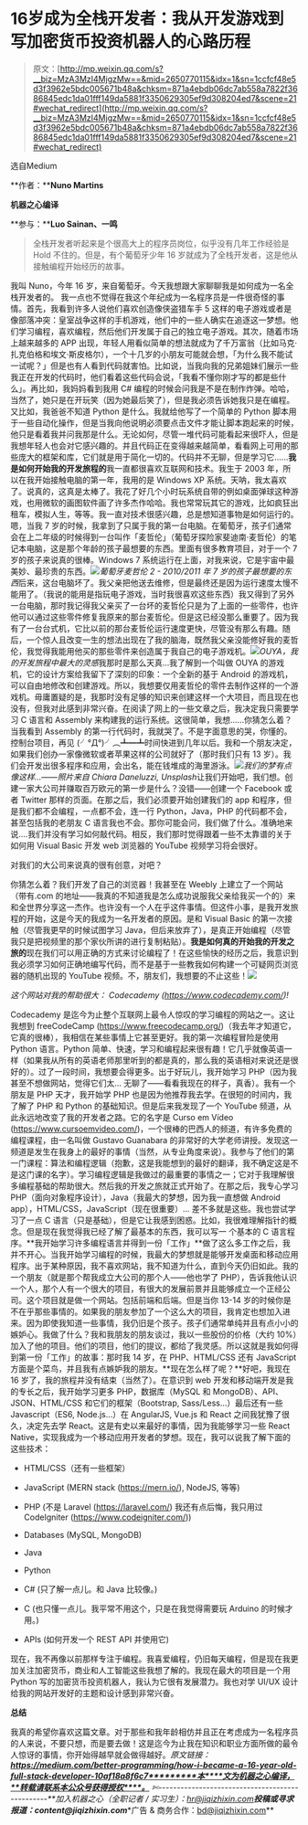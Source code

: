 # 16岁成为全栈开发者：我从开发游戏到写加密货币投资机器人的心路历程

> 原文：[http://mp.weixin.qq.com/s?__biz=MzA3MzI4MjgzMw==&mid=2650770115&idx=1&sn=1ccfcf48e5d3f3962e5bdc005671b48a&chksm=871a4ebdb06dc7ab558a7822f3686845edc1da01fff149da5881f3350629305ef9d308204ed7&scene=21#wechat_redirect](http://mp.weixin.qq.com/s?__biz=MzA3MzI4MjgzMw==&mid=2650770115&idx=1&sn=1ccfcf48e5d3f3962e5bdc005671b48a&chksm=871a4ebdb06dc7ab558a7822f3686845edc1da01fff149da5881f3350629305ef9d308204ed7&scene=21#wechat_redirect)

选自Medium

**作者：****Nuno Martins**

**机器之心编译**

**参与：****Luo Sainan、一鸣**

> 全栈开发者听起来是个很高大上的程序员岗位，似乎没有几年工作经验是 Hold 不住的。但是，有个葡萄牙少年 16 岁就成为了全栈开发者，这是他从接触编程开始经历的故事。

我叫 Nuno，今年 16 岁，来自葡萄牙。今天我想跟大家聊聊我是如何成为一名全栈开发者的。
我一点也不觉得在我这个年纪成为一名程序员是一件很奇怪的事情。首先，我看到许多人说他们喜欢创造像侠盗猎车手 5 这样的电子游戏或者是像部落冲突：皇室战争这样的手机游戏，他们中的一些人确实在追逐这一梦想。他们学习编程，喜欢编程，然后他们开发属于自己的独立电子游戏。其次，随着市场上越来越多的 APP 出现，年轻人用看似简单的想法就成为了千万富翁（比如马克·扎克伯格和埃文·斯皮格尔），一个十几岁的小朋友可能就会想，「为什么我不能试一试呢？」但是也有人看到代码就害怕。比如说，当我向我的兄弟姐妹们展示一些我正在开发的代码时，他们看着这些代码会说，「我看不懂你刚才写的都是些什么」。再比如，我妈妈看到我用 C# 编程的时候会问我是不是在制作炸弹。哈哈，当然了，她只是在开玩笑（因为她最后笑了），但是我必须告诉她我只是在编程。又比如，我爸爸不知道 Python 是什么。我就给他写了一个简单的 Python 脚本用于一些自动化操作，但是当我向他说明必须要点击文件才能让脚本跑起来的时候，他只是看着我并问我那是什么。无论如何，尽管一堆代码可能看起来很吓人，但是我想年轻人也会对它感兴趣的。并且代码正在变得越来越简单，看看网上可用的那些庞大的框架和库，它们就是用于简化一切的。代码并不无聊，但是学习它......**我是如何开始我的开发旅程的**我一直都很喜欢互联网和技术。我生于 2003 年，所以在我开始接触电脑的第一年，我用的是 Windows XP 系统。天呐，我太喜欢了。说真的，这真是太棒了。我花了好几个小时玩系统自带的例如桌面弹球这种游戏，也用微软的画图软件画了许多杰作哈哈。我也常常玩其它的游戏，比如疯狂出租车，模拟人生，等等。我一直对技术很感兴趣，总是想知道事物是如何运行的。嗯，当我 7 岁的时候，我拿到了只属于我的第一台电脑。在葡萄牙，孩子们通常会在上二年级的时候得到一台叫作「麦哲伦」（葡萄牙探险家斐迪南·麦哲伦）的笔记本电脑，这是那个年龄的孩子最想要的东西。里面有很多教育项目，对于一个 7 岁的孩子来说真的很棒。Windows 7 系统运行在上面，对我来说，它是宇宙中最美妙、最珍贵的东西。![](../Images/a47fe095cc377edc0f45c46ef5a0e14d.jpg)*葡萄牙麦哲伦 2 - 2010/2011 年 7 岁的孩子最想要的东西*后来，这台电脑坏了。我父亲把他送去维修，但是最终还是因为运行速度太慢不能用了。（我说的能用是指玩电子游戏，当时我很喜欢这些东西）我又得到了另外一台电脑，那时我记得我父亲买了一台坏的麦哲伦只是为了上面的一些零件，也许他可以通过这些零件修复我原来的那台麦哲伦。但是这已经没那么重要了。因为我有了一台台式机，它比以前的那台麦哲伦运行速度更快，尽管没有那么有趣。随后，一个惊人且改变一生的想法出现在了我的脑海，既然我父亲没能修好我的麦哲伦，我觉得我能用他买的那些零件来创造属于我自己的电子游戏机。![](../Images/4052448e41032a73f5708907d827845e.jpg)*OUYA，我的开发旅程中最大的灵感*我那时是那么天真...我了解到一个叫做 OUYA 的游戏机，它的设计方案给我留下了深刻的印象：一个全新的基于 Android 的游戏机，可以自由地修改和创建游戏。所以，我想要仅用麦哲伦的零件去制作这样的一个游戏机。毋庸置疑的是，我那时没有足够的知识来创建这样一个大项目，而且现在也没有，但我对此感到非常兴奋。在阅读了网上的一些文章之后，我决定我只需要学习 C 语言和 Assembly 来构建我的运行系统。这很简单，我想……你猜怎么着？当我看到 Assembly 的第一行代码时，我就哭了。不是字面意思的哭，你懂的。控制台项目，再见 (╯°Д°)╯︵┻━┻时间快进到几年以后。我和一个朋友决定，如果我们创办一家像微软或者苹果这样的公司就好了（那时我们只有 13 岁）。我们会开发出很多程序和应用，会出名，能在钱堆成的海里游泳。![](../Images/0746158754900fafa0f079187174cc72.jpg)*我们的梦有点像这样...——照片来自 Chiara Daneluzzi, Unsplash*让我们开始吧，我们想。创建一家大公司并赚取百万欧元的第一步是什么？没错——创建一个 Facebook 或者 Twitter 那样的页面。在那之后，我们必须要开始创建我们的 app 和程序，但是我们都不会编程，一点都不会，连一行 Python，Java，PHP 的代码都不会，甚至包括我的老朋友 C 语言我也不会。那你可能会问，我们做了什么。准确地来说....我们并没有学习如何敲代码。相反，我们那时觉得跟着一些不太靠谱的关于如何用 Visual Basic 开发 web 浏览器的 YouTube 视频学习将会很好。

对我们的大公司来说真的很有创意，对吧？

你猜怎么着？我们开发了自己的浏览器！我甚至在 Weebly 上建立了一个网站（带有.com 的地址——我真的不知道我是怎么成功说服我父亲给我买一个的）来和全世界分享这一杰作。也许没有一个人在乎这件事情。但这件小事，是我开发旅程的开始，这是今天的我成为一名开发者的原因。是和 Visual Basic 的第一次接触（尽管我更早的时候试图学习 Java，但后来放弃了），是真正开始编程（尽管我只是把视频里的那个家伙所讲的进行复制粘贴）。**我是如何真的开始我的开发之旅的**现在我们可以用正确的方式来讨论编程了！在这些愉快的经历之后，我意识到我必须学习如何正确地编写代码，而不是基于一些教我如何构建一个可疑网页浏览器的随机出现的 YouTube 视频。不，朋友们，我想要的不止这些！![](../Images/05888081cf2efdfc57043062257376a8.jpg)

*这个网站对我的帮助很大：* *Codecademy (https://www.codecademy.com/)!*

Codecademy 是迄今为止整个互联网上最令人惊叹的学习编程的网站之一。这让我想到 freeCodeCamp (https://www.freecodecamp.org/)（我去年才知道它，它真的很棒），我相信在某些事情上它甚至更好。我的第一次编程冒险是使用 Python 语言。Python 简单、快速，学习和编程起来很有趣！它几乎就像英语一样（如果我从所有的英语老师那里听到的都是真的，那么我的英语相对来说还是很好的）。过了一段时间，我想要会得更多。出于好玩儿，我开始学习 PHP（因为我甚至不想做网站，觉得它们太... 无聊了——看看我现在的样子，真香）。我有一个朋友是 PHP 天才，我开始学 PHP 也是因为他推荐我去学。在很短的时间内，我了解了 PHP 和 Python 的基础知识。但是后来我发现了一个 YouTube 频道，从此永远地改变了我的开发者之路。它的名字是 Curso em Vídeo (https://www.cursoemvideo.com/)，一个很棒的巴西人的频道，有许多免费的编程课程，由一名叫做 Gustavo Guanabara 的非常好的大学老师讲授。发现这一频道是发生在我身上的最好的事情（当然，从专业角度来说）。我参与了他们的第一门课程：算法和编程逻辑（抱歉，这是我能想到的最好的翻译，我不确定这是不是这门课的名字）。学习编程逻辑是我做过的最重要的事情之一；它对于我理解很多编程基础的帮助很大。然后我的开发之旅就正式开始了。在那之后，我专心学习 PHP（面向对象程序设计），Java（我最大的梦想，因为我一直想做 Android app），HTML/CSS，JavaScript（现在很重要）... 差不多就是这些。我也尝试学习了一点 C 语言（只是基础），但是它让我感到困惑。比如，我很难理解指针的概念。但是现在我觉得我已经了解了最基本的东西，我可以写一 个基本的 C 语言程序。**我开始学习许多编程语言并得到一份「工作」**做了这么多工作之后，我并不开心。当我开始学习编程的时候，我最大的梦想就是能够开发桌面和移动应用程序。出于某种原因，我不喜欢网站，我不知道为什么，直到今天仍旧如此。我的一个朋友（就是那个帮我成立大公司的那个人——他也学了 PHP），告诉我他认识一个人，那个人有一个很大的项目，有很大的发展前景并且能够成立一个正经公司。这个项目就是做一个网站。包括前端和后端。但是当你 13-14 岁的时候你是不在乎那些事情的。如果我的朋友参加了一个这么大的项目，我肯定也想加入进来。因为即使我知道一些事情，我仍旧是个孩子。孩子们通常单纯并且有点小小的嫉妒心。我做了什么？我和我朋友的朋友谈过，我以一些股份的价格（大约 10%）加入了他的项目。他们的项目，他们的提议，都给了我灵感。所以这就是我如何得到第一份「工作」的故事：那时我 14 岁，在 PHP、HTML/CSS 还有 JavaScript 方面是个菜鸟，并且我有点嫉妒我的朋友。**现在怎么样了呢？**好吧，我现在 16 岁了，我的旅程并没有结束（当然了）。在意识到 web 开发和移动端开发是我的专长之后，我开始学习更多 PHP，数据库（MySQL 和 MongoDB）、API、JSON、HTML/CSS 和它们的框架（Bootstrap, Sass/Less...）最后还有一些 Javascript（ES6, Node.js...）在 AngularJS, Vue.js 和 React 之间我犹豫了很久，决定先去学 React。这是有史以来最好的事情，因为我能够学习一些 React Native，实现我成为一个移动应用开发者的梦想。现在，我可以说我了解下面的这些技术：

*   HTML/CSS（还有一些框架）

*   JavaScript (MERN stack (https://mern.io/), NodeJS, 等等)

*   PHP (不是 Laravel (https://laravel.com/) 我还有点后悔，我只用过 CodeIgniter (https://www.codeigniter.com/))

*   Databases (MySQL, MongoDB)

*   Java

*   Python

*   C# (只了解一点儿。和 Java 比较像。)

*   C (也只懂一点儿。我平常不用这个，只是在我觉得需要玩 Arduino 的时候才用。)

*   APIs (如何开发一个 REST API 并使用它)

现在，我不再像以前那样专注于编程。我喜爱编程，仍旧每天编程，但是现在我更加关注加密货币，商业和人工智能这些我想了解的。我现在最大的项目是一个用 Python 写的加密货币投资机器人，我认为它很有发展潜力。我也对学 UI/UX 设计给我的网站开发好的主题和设计感到非常兴奋。

**总结**

我真的希望你喜欢这篇文章。对于那些和我年龄相仿并且正在考虑成为一名程序员的人来说，不要只想，而是要去做！这是迄今为止我在知识和职业方面所做的最令人惊讶的事情，你开始得越早就会做得越好。*原文链接：**https://medium.com/better-programming/how-i-became-a-16-year-old-full-stack-developer-10af18a8f6c7*********本****文为机器之心编译，**转载请联系本公众号获得授权****。**
✄------------------------------------------------**加入机器之心（全职记者 / 实习生）：hr@jiqizhixin.com****投稿或寻求报道：**content**@jiqizhixin.com****广告 & 商务合作：bd@jiqizhixin.com**